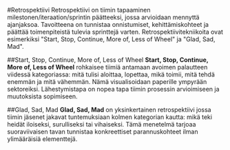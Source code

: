 #Retrospektiivi
Retrospektiivi on tiimin tapaaminen milestonen/iteraation/sprintin päätteeksi, jossa arvioidaan mennyttä ajanjaksoa. Tavoitteena on tunnistaa onnistumiset, kehittämiskohteet ja päättää toimenpiteistä tulevia sprinttejä varten. Retrospektiivitekniikoita ovat esimerkiksi "Start, Stop, Continue, More of, Less of Wheel" ja "Glad, Sad, Mad".

##Start, Stop, Continue, More of, Less of Wheel
**Start, Stop, Continue, More of, Less of Wheel** rohkaisee tiimiä antamaan avoimen palautteen viidessä kategoriassa: mitä tulisi aloittaa, lopettaa, mikä toimii, mitä tehdä enemmän ja mitä vähemmän. Nämä visualisoidaan paperille ympyrään sektoreiksi. Lähestymistapa on nopea tapa tiimin prosessin arvioimiseen ja muutoksista sopimiseen.

##Glad, Sad, Mad
**Glad, Sad, Mad** on yksinkertainen retrospektiivi jossa tiimin jäsenet jakavat tuntemuksiaan kolmen kategorian kautta: mikä teki heidät iloiseksi, surulliseksi tai vihaiseksi. Tämä menetelmä tarjoaa suoraviivaisen tavan tunnistaa konkreettiset parannuskohteet ilman ylimääräisiä elementtejä.